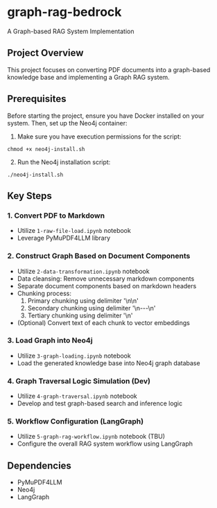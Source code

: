 # graph-rag-bedrock

A Graph-based RAG System Implementation

## Project Overview

This project focuses on converting PDF documents into a graph-based knowledge base and implementing a Graph RAG system.

## Prerequisites

Before starting the project, ensure you have Docker installed on your system. Then, set up the Neo4j container:

1. Make sure you have execution permissions for the script:

```chmod +x neo4j-install.sh```

2. Run the Neo4j installation script:

```./neo4j-install.sh```

## Key Steps

### 1. Convert PDF to Markdown

- Utilize `1-raw-file-load.ipynb` notebook
- Leverage PyMuPDF4LLM library

### 2. Construct Graph Based on Document Components

- Utilize `2-data-transformation.ipynb` notebook
- Data cleansing: Remove unnecessary markdown components
- Separate document components based on markdown headers
- Chunking process:
  1. Primary chunking using delimiter '\n\n'
  2. Secondary chunking using delimiter '\n---\n'
  3. Tertiary chunking using delimiter '\n'
- (Optional) Convert text of each chunk to vector embeddings

### 3. Load Graph into Neo4j

- Utilize `3-graph-loading.ipynb` notebook
- Load the generated knowledge base into Neo4j graph database

### 4. Graph Traversal Logic Simulation (Dev)

- Utilize `4-graph-traversal.ipynb` notebook
- Develop and test graph-based search and inference logic

### 5. Workflow Configuration (LangGraph)

- Utilize `5-graph-rag-workflow.ipynb` notebook (TBU)
- Configure the overall RAG system workflow using LangGraph

## Dependencies

- PyMuPDF4LLM
- Neo4j
- LangGraph
